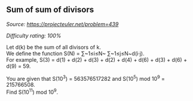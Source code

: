 Sum of sum of divisors
----------------------

*Source: https://projecteuler.net/problem=439*


*Difficulty rating: 100%*

Let d(k) be the sum of all divisors of k.\
 We define the function S(N) = ∑~1≤i≤N~ ∑~1≤j≤N~d(i·j).\
 For example, S(3) = d(1) + d(2) + d(3) + d(2) + d(4) + d(6) + d(3) +
d(6) + d(9) = 59.

You are given that S(10<sup>3</sup>) = 563576517282 and S(10<sup>5</sup>) mod 10<sup>9</sup> =
215766508.\
 Find S(10<sup>11</sup>) mod 10<sup>9</sup>.
